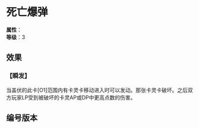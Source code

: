
<script setup>
let list = [
    { number: "SP02-018", url: "/packs/SP02" }
]
</script>

# 死亡爆弹

**属性**：<CardAttribute text="火"/><br>
**等级**：3

## 效果

### 【瞬发】

当盖伏的此卡[O1]范围内有卡灵卡移动进入时可以发动。那张卡灵卡破坏。之后双方玩家LP受到被破坏的卡灵AP或DP中更高点数的伤害。

## 编号版本

<CardNumberBox :list="list"/>
